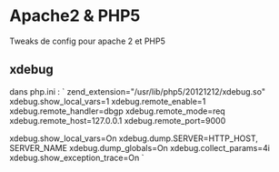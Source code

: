 Apache2 & PHP5
=========

Tweaks de config pour apache 2 et PHP5

## xdebug 
dans php.ini : 
`
zend_extension="/usr/lib/php5/20121212/xdebug.so"
xdebug.show_local_vars=1
xdebug.remote_enable=1
xdebug.remote_handler=dbgp xdebug.remote_mode=req
xdebug.remote_host=127.0.0.1 xdebug.remote_port=9000

xdebug.show_local_vars=On
xdebug.dump.SERVER=HTTP_HOST, SERVER_NAME
xdebug.dump_globals=On
xdebug.collect_params=4i
xdebug.show_exception_trace=On
`
